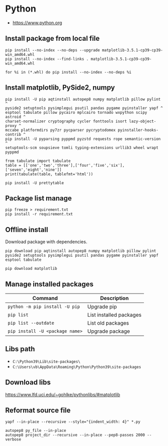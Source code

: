 # Python

* https://www.python.org

## Install package from local file

```
pip install --no-index --no-deps --upgrade matplotlib-3.5.1-cp39-cp39-win_amd64.whl
pip install --no-index --find-links . matplotlib-3.5.1-cp39-cp39-win_amd64.whl
```

```
for %i in (*.whl) do pip install --no-index --no-deps %i
```


## Install matplotlib, PySide2, numpy

```
pip install -U pip aqtinstall autopep8 numpy matplotlib pillow pylint ^
pyside2 setuptools pysimplegui psutil pandas pygame pyinstaller yapf ^
esptool tabulate pillow pycairo mplcairo tornado wxpython scipy astroid ^
charset-normalizer cryptography cycler fonttools isort lazy-object-proxy ^
mccabe platformdirs py7zr pycparser pycryptodomex pyinstaller-hooks-contrib ^
pip install -U pyparsing pyppmd pyzstd requests rope semantic-version ^
setuptools-scm soupsieve tomli typing-extensions urllib3 wheel wrapt pyppmd

from tabulate import tabulate
table = [['one','two','three'],['four','five','six'],['seven','eight','nine']]
print(tabulate(table, tablefmt='html'))

pip install -U prettytable

```

## Package list manage

```
pip freeze > requirement.txt
pip install -r requirement.txt
```

## Offline install

Download package with dependencies.

```
pip download pip aqtinstall autopep8 numpy matplotlib pillow pylint pyside2 setuptools pysimplegui psutil pandas pygame pyinstaller yapf esptool tabulate
```

```
pip download matplotlib
```

## Manage installed packages

| Command                         | Description             |
|---------------------------------|-------------------------|
| `python -m pip install -U pip`  | Upgrade pip             |
| `pip list`                      | List installed packages |
| `pip list --outdate`            | List old packages       |
| `pip install -U <package name>` | Upgrade package         |


## Libs path

* `C:\Python39\Lib\site-packages\`
* `C:\Users\vb\AppData\Roaming\Python\Python39\site-packages`

## Download libs

https://www.lfd.uci.edu/~gohlke/pythonlibs/#matplotlib

## Reformat source file

```
yapf --in-place --recursive --style="{indent_width: 4}" *.py
```

```
autopep8 py_file --in-place
autopep8 project_dir --recursive --in-place --pep8-passes 2000 --verbose
```


